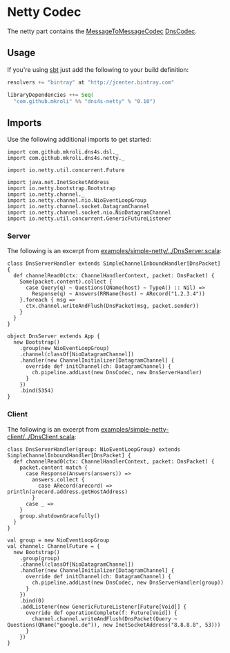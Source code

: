 Netty Codec
===========

The netty part contains the
[MessageToMessageCodec](http://netty.io/4.0/api/io/netty/handler/codec/MessageToMessageCodec.html)
[DnsCodec](https://github.com/mkroli/dns4s/blob/master/netty/src/main/scala/com/github/mkroli/dns4s/netty/DnsCodec.scala).

## Usage
If you're using [sbt] just add the following to your build definition:
```scala
resolvers += "bintray" at "http://jcenter.bintray.com"

libraryDependencies ++= Seq(
  "com.github.mkroli" %% "dns4s-netty" % "0.10")
```

## Imports
Use the following additional imports to get started:
```tut:silent
import com.github.mkroli.dns4s.dsl._
import com.github.mkroli.dns4s.netty._

import io.netty.util.concurrent.Future
```
```tut:invisible
import java.net.InetSocketAddress
import io.netty.bootstrap.Bootstrap
import io.netty.channel._
import io.netty.channel.nio.NioEventLoopGroup
import io.netty.channel.socket.DatagramChannel
import io.netty.channel.socket.nio.NioDatagramChannel
import io.netty.util.concurrent.GenericFutureListener
```

### Server
The following is an excerpt from [examples/simple-netty/../DnsServer.scala](https://github.com/mkroli/dns4s/blob/master/examples/simple-netty/src/main/scala/com/github/mkroli/dns4s/examples/simple/netty/DnsServer.scala):
```tut:silent
class DnsServerHandler extends SimpleChannelInboundHandler[DnsPacket] {
  def channelRead0(ctx: ChannelHandlerContext, packet: DnsPacket) {
    Some(packet.content).collect {
      case Query(q) ~ Questions(QName(host) ~ TypeA() :: Nil) =>
        Response(q) ~ Answers(RRName(host) ~ ARecord("1.2.3.4"))
    }.foreach { msg =>
      ctx.channel.writeAndFlush(DnsPacket(msg, packet.sender))
    }
  }
}

object DnsServer extends App {
  new Bootstrap()
    .group(new NioEventLoopGroup)
    .channel(classOf[NioDatagramChannel])
    .handler(new ChannelInitializer[DatagramChannel] {
      override def initChannel(ch: DatagramChannel) {
        ch.pipeline.addLast(new DnsCodec, new DnsServerHandler)
      }
    })
    .bind(5354)
}
```

### Client
The following is an excerpt from [examples/simple-netty-client/../DnsClient.scala](https://github.com/mkroli/dns4s/blob/master/examples/simple-client/src/main/scala/com/github/mkroli/dns4s/examples/simple/client/DnsClient.scala):
```tut:silent
class DnsServerHandler(group: NioEventLoopGroup) extends SimpleChannelInboundHandler[DnsPacket] {
  def channelRead0(ctx: ChannelHandlerContext, packet: DnsPacket) {
    packet.content match {
      case Response(Answers(answers)) =>
        answers.collect {
          case ARecord(arecord) => println(arecord.address.getHostAddress)
        }
      case _ =>
    }
    group.shutdownGracefully()
  }
}

val group = new NioEventLoopGroup
val channel: ChannelFuture = {
  new Bootstrap()
    .group(group)
    .channel(classOf[NioDatagramChannel])
    .handler(new ChannelInitializer[DatagramChannel] {
      override def initChannel(ch: DatagramChannel) {
        ch.pipeline.addLast(new DnsCodec, new DnsServerHandler(group))
      }
    })
    .bind(0)
    .addListener(new GenericFutureListener[Future[Void]] {
      override def operationComplete(f: Future[Void]) {
        channel.channel.writeAndFlush(DnsPacket(Query ~ Questions(QName("google.de")), new InetSocketAddress("8.8.8.8", 53)))
      }
    })
}
```

[sbt]:http://scala-sbt.org/
